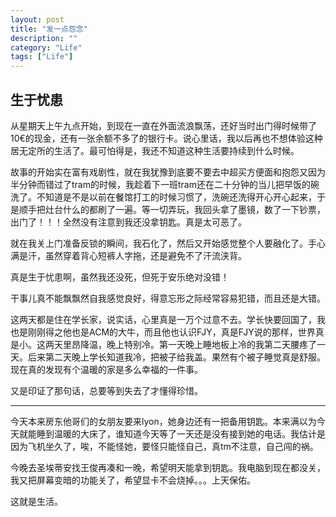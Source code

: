 ```yaml
---
layout: post
title: "发一点怨念"
description: ""
category: "Life"
tags: ["Life"]
---
```


## 生于忧患

从星期天上午九点开始，到现在一直在外面流浪飘荡，还好当时出门得时候带了10€的现金，还有一张余额不多了的银行卡。说心里话，我以后再也不想体验这种居无定所的生活了。最可怕得是，我还不知道这种生活要持续到什么时候。

故事的开始实在富有戏剧性，就在我犹豫到底要不要去中超买方便面和抱怨又因为半分钟而错过了tram的时候，我趁着下一班tram还在二十分钟的当儿把早饭的碗洗了。不知道是不是以前在餐馆打工的时候习惯了，洗碗还洗得开心开心起来，于是顺手把灶台什么的都刷了一遍。等一切弄玩，我回头拿了墨镜，数了一下钞票，出门了！！！全然没有注意到我还没拿钥匙。真是太可恶了。

就在我关上门准备反锁的瞬间，我石化了，然后又开始感觉整个人要融化了。手心满是汗，虽然穿着背心短裤人字拖，还是避免不了汗流浃背。

真是生于忧患啊，虽然我还没死，但死于安乐绝对没错！

干事儿真不能飘飘然自我感觉良好，得意忘形之际经常容易犯错，而且还是大错。

这两天都是住在学长家，说实话，心里真是一万个过意不去。学长快要回国了，我也是刚刚得之他也是ACM的大牛，而且他也认识FJY，真是FJY说的那样，世界真是小。这两天里昂降温，晚上特别冷。第一天晚上睡地板上冷的我第二天腰疼了一天。后来第二天晚上学长知道我冷，把被子给我盖。果然有个被子睡觉真是舒服。现在真的发现有个温暖的家是多么幸福的一件事。

又是印证了那句话，总要等到失去了才懂得珍惜。

------

今天本来房东他哥们的女朋友要来lyon，她身边还有一把备用钥匙。本来满以为今天就能睡到温暖的大床了，谁知道今天等了一天还是没有接到她的电话。我估计是因为飞机坐久了，唉，不能怪她，要怪只能怪自己，真tm不注意，自己闯的祸。

今晚去圣埃蒂安找王俊再凑和一晚，希望明天能拿到钥匙。我电脑到现在都没关，我又把屏幕变暗的功能关了，希望显卡不会烧掉。。。上天保佑。

这就是生活。
